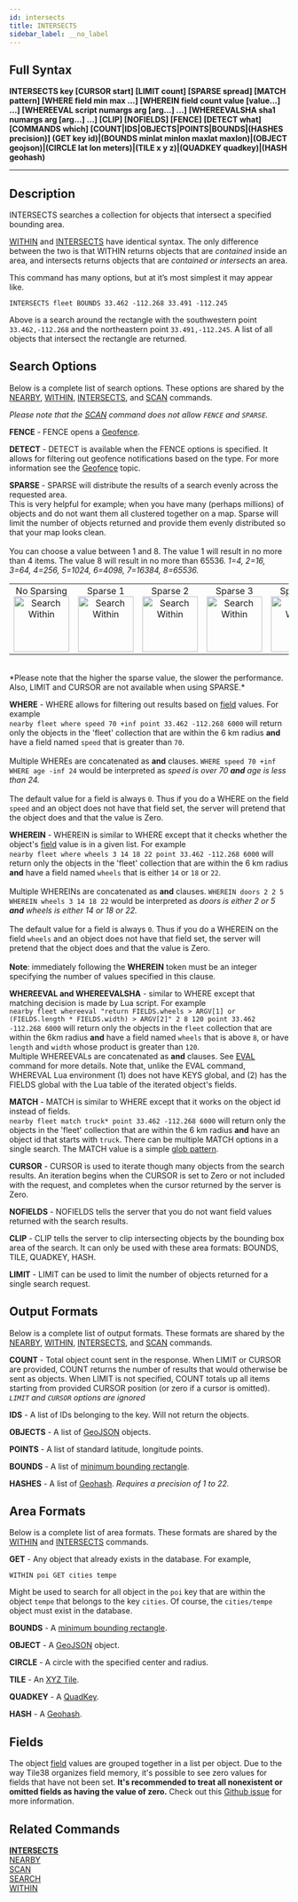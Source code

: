 ```yaml
---
id: intersects
title: INTERSECTS
sidebar_label: __no_label
---
```


## Full Syntax

**INTERSECTS  key [CURSOR start] [LIMIT count] [SPARSE spread] [MATCH pattern] [WHERE field min max ...] [WHEREIN field count value [value...] ...] [WHEREEVAL script numargs arg [arg...] ...] [WHEREEVALSHA sha1 numargs arg [arg...] ...] [CLIP] [NOFIELDS] [FENCE] [DETECT what] [COMMANDS which] [COUNT|IDS|OBJECTS|POINTS|BOUNDS|(HASHES precision)] (GET key id)|(BOUNDS minlat minlon maxlat maxlon)|(OBJECT geojson)|(CIRCLE lat lon meters)|(TILE x y z)|(QUADKEY quadkey)|(HASH geohash)**

---

## Description

INTERSECTS searches a collection for objects that intersect a specified bounding area. 

[WITHIN](./../commands/within) and [INTERSECTS](./../commands/intersects) have identical syntax. The only difference between the two is that WITHIN returns objects that are *contained* inside an area, and intersects returns objects that are *contained or intersects* an area.

This command has many options, but at it’s most simplest it may appear like.

```tile38-cli
INTERSECTS fleet BOUNDS 33.462 -112.268 33.491 -112.245
```

Above is a search around the rectangle with the southwestern point `33.462,-112.268` and the northeastern point `33.491,-112.245`. A list of all objects that intersect the rectangle are returned.

<a name="search-options"></a>
## Search Options

Below is a complete list of search options. These options are shared by the [NEARBY](./../commands/nearby), [WITHIN](./../commands/within), [INTERSECTS](./../commands/intersects), and [SCAN](./../commands/scan) commands.

*Please note that the [SCAN](./../commands/scan) command does not allow `FENCE` and `SPARSE`.*

**FENCE** - FENCE opens a [Geofence](./../topics/geofencing).

**DETECT** - DETECT is available when the FENCE options is specified. It allows for filtering out geofence notifications based on the type. For more information see the [Geofence](./../topics/geofencing#detect) topic.

**SPARSE** - SPARSE will distribute the results of a search evenly across the requested area.  
This is very helpful for example; when you have many (perhaps millions) of objects and do not want them all clustered together on a map. Sparse will limit the number of objects returned and provide them evenly distributed so that your map looks clean.<br><br>
You can choose a value between 1 and 8. The value 1 will result in no more than 4 items. The value 8 will result in no more than 65536. *1=4, 2=16, 3=64, 4=256, 5=1024, 6=4098, 7=16384, 8=65536.*<br>
<table width="100%"> 
    <td align="center">No Sparsing<img src="./../img/sparse-none.png" width="100" height="100" border="0" alt="Search Within"></td>
    <td align="center">Sparse 1<img src="./../img/sparse-1.png" width="100" height="100" border="0" alt="Search Within"></td>
    <td align="center">Sparse 2<img src="./../img/sparse-2.png" width="100" height="100" border="0" alt="Search Within"></td>
    <td align="center">Sparse 3<img src="./../img/sparse-3.png" width="100" height="100" border="0" alt="Search Within"></td>
    <td align="center">Sparse 4<img src="./../img/sparse-4.png" width="100" height="100" border="0" alt="Search Within"></td>
    <td align="center">Sparse 5<img src="./../img/sparse-5.png" width="100" height="100" border="0" alt="Search Within"></td>
</table><br>
*Please note that the higher the sparse value, the slower the performance. Also, LIMIT and CURSOR are not available when using SPARSE.* 

**WHERE** - WHERE allows for filtering out results based on [field](./../commands/set#fields) values. For example<br>```nearby fleet where speed 70 +inf point 33.462 -112.268 6000``` will return only the objects in the 'fleet' collection that are within the 6 km radius **and** have a field named `speed` that is greater than `70`. <br><br>Multiple WHEREs are concatenated as **and** clauses. ```WHERE speed 70 +inf WHERE age -inf 24``` would be interpreted as *speed is over 70 <b>and</b> age is less than 24.*<br><br>The default value for a field is always `0`. Thus if you do a WHERE on the field `speed` and an object does not have that field set, the server will pretend that the object does and that the value is Zero.

**WHEREIN** - WHEREIN is similar to WHERE except that it checks whether the object's [field](./../commands/set#fields) value is in a given list. For example<br>```nearby fleet where wheels 3 14 18 22 point 33.462 -112.268 6000``` will return only the objects in the 'fleet' collection that are within the 6 km radius **and** have a field named `wheels` that is either `14` or `18` or `22`. <br><br>Multiple WHEREINs are concatenated as **and** clauses. ```WHEREIN doors 2 2 5 WHEREIN wheels 3 14 18 22``` would be interpreted as *doors is either 2 or 5 <b>and</b> wheels is either 14 or 18 or 22.*<br><br>The default value for a field is always `0`. Thus if you do a WHEREIN on the field `wheels` and an object does not have that field set, the server will pretend that the object does and that the value is Zero. <br><br>**Note**: immediately following the **WHEREIN** token must be an integer specifying the number of values specified in this clause.

**WHEREEVAL and WHEREEVALSHA** - similar to WHERE except that matching decision is made by Lua script. For example <br>```nearby fleet whereeval "return FIELDS.wheels > ARGV[1] or (FIELDS.length * FIELDS.width) > ARGV[2]" 2 8 120 point 33.462 -112.268 6000``` will return only the objects in the `fleet` collection that are within the 6km radius **and** have a field named `wheels` that is above `8`, or have `length` and `width` whose product is greater than `120`. <br>Multiple WHEREEVALs are concatenated as **and** clauses.  See [EVAL](./../commands/eval) command for more details.  Note that, unlike the EVAL command, WHEREVAL Lua environment (1) does not have KEYS global, and (2) has the FIELDS global with the Lua table of the iterated object's fields.

**MATCH** - MATCH is similar to WHERE except that it works on the object id instead of fields.<br>```nearby fleet match truck* point 33.462 -112.268 6000``` will return only the objects in the 'fleet' collection that are within the 6 km radius **and** have an object id that starts with `truck`. There can be multiple MATCH options in a single search. The MATCH value is a simple [glob pattern](https://en.wikipedia.org/wiki/Glob_(programming)).

**CURSOR** - CURSOR is used to iterate though many objects from the search results. An iteration begins when the CURSOR is set to Zero or not included with the request, and completes when the cursor returned by the server is Zero.

**NOFIELDS** - NOFIELDS tells the server that you do not want field values returned with the search results.

**CLIP** - CLIP tells the server to clip intersecting objects by the bounding box area of the search.  It can only be used with these area formats: BOUNDS, TILE, QUADKEY, HASH.

**LIMIT** - LIMIT can be used to limit the number of objects returned for a single search request.


<a name="output-formats"></a>
## Output Formats

Below is a complete list of output formats. These formats are shared by the [NEARBY](./../commands/nearby), [WITHIN](./../commands/within), [INTERSECTS](./../commands/intersects), and [SCAN](./../commands/scan) commands.

**COUNT** - Total object count sent in the response. When LIMIT or CURSOR are provided, COUNT returns the number of results that would otherwise be sent as objects. When LIMIT is not specified, COUNT totals up all items starting from provided CURSOR position (or zero if a cursor is omitted). *`LIMIT` and `CURSOR` options are ignored*

**IDS**  - A list of IDs belonging to the key. Will not return the objects.

**OBJECTS** - A list of [GeoJSON](http://geojson.org/) objects.

**POINTS** - A list of standard latitude, longitude points.

**BOUNDS** - A list of [minimum bounding rectangle](https://en.wikipedia.org/wiki/Minimum_bounding_rectangle).

**HASHES** - A list of [Geohash](https://en.wikipedia.org/wiki/Geohash). *Requires a precision of 1 to 22.*

<a name="area-formats"></a>
## Area Formats

Below is a complete list of area formats. These formats are shared by the [WITHIN](./../commands/within) and [INTERSECTS](./../commands/intersects) commands.


**GET** - Any object that already exists in the database. For example, 

```tile38-cli
WITHIN poi GET cities tempe
```

Might be used to search for all object in the `poi` key that are within the object `tempe` that belongs to the key `cities`. Of course, the `cities/tempe` object must exist in the database.

**BOUNDS** - A [minimum bounding rectangle](./../topics/object-types#bounds).

**OBJECT** - A [GeoJSON](./../topics/object-types#geojson) object.

**CIRCLE** - A circle with the specified center and radius.

**TILE** -  An [XYZ Tile](./../topics/object-types#xyz-tile).

**QUADKEY** - A [QuadKey](./../topics/object-types#quadkey).

**HASH** - A [Geohash](./../topics/object-types#geohash).

<a name="fields"></a>
## Fields

The object [field](./../commands/set#fields) values are grouped together in a list per object.
Due to the way Tile38 organizes field memory, it's possible to see zero values for fields
that have not been set. **It's recommended to treat all nonexistent or omitted fields as
having the value of zero.** Check out this [Github issue](https://github.com/tidwall/tile38/issues/169#issuecomment-295280587)
for more information.

## Related Commands

**[INTERSECTS](intersects.html)**<br>
[NEARBY](nearby.html)<br>
[SCAN](scan.html)<br>
[SEARCH](search.html)<br>
[WITHIN](within.html)<br>